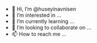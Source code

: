 - 👋 Hi, I’m @huseyinavnisen
- 👀 I’m interested in ...
- 🌱 I’m currently learning ...
- 💞️ I’m looking to collaborate on ...
- 📫 How to reach me ...

<!---
huseyinavnisen/huseyinavnisen is a ✨ special ✨ repository because its `README.md` (this file) appears on your GitHub profile.
You can click the Preview link to take a look at your changes.
--->
